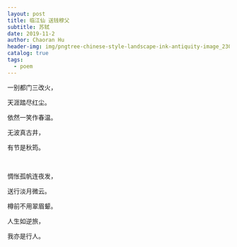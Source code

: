 ```yaml
---
layout: post
title: 临江仙 送钱穆父
subtitle: 苏轼
date: 2019-11-2
author: Chaoran Hu
header-img: img/pngtree-chinese-style-landscape-ink-antiquity-image_23037.jpg
catalog: true
tags:
  - poem
---
```


一别都门三改火，

天涯踏尽红尘。

依然一笑作春温。

无波真古井，

有节是秋筠。

&nbsp;

惆怅孤帆连夜发，

送行淡月微云。

樽前不用翠眉颦。

人生如逆旅，

我亦是行人。
